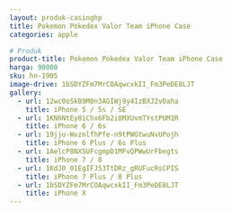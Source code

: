 ```yaml
---
layout: produk-casinghp
title: Pokemon Pokedex Valor Team iPhone Case
categories: apple

# Produk
product-title: Pokemon Pokedex Valor Team iPhone Case
harga: 90000
sku: hn-1905
image-drive: 1bSDYZFm7MrCOAqwcxkII_Fm3PeDE8LJT
gallery:
  - url: 12wc0oSkB9M0n3AGIWj9y4IzBXJ2vDaha
    title: iPhone 5 / 5s / SE
  - url: 1KNhNtEy8iChx6Fb2i0MXUvmTYstPUM1R
    title: iPhone 6 / 6s
  - url: 19jju-WvznlfhPfe-n9tPWGtwuNvUPojh
    title: iPhone 6 Plus / 6s Plus
  - url: 1AelcP8NXSUFcgmpD1MFvQPWwUrFbegts
    title: iPhone 7 / 8
  - url: 1KdJ0_01EgIFJ53TtDRz_gRUFucRsCPIS
    title: iPhone 7 Plus / 8 Plus
  - url: 1bSDYZFm7MrCOAqwcxkII_Fm3PeDE8LJT
    title: iPhone X
---
```

